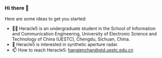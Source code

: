 ### Hi there 👋

Here are some ideas to get you started:

- 👨‍💻 Heracle5 is an undergraduate student in the School of Information and Communication Engineering, University of Electronic Science and Technology of China (UESTC), Chengdu, Sichuan, China. 
- 📕 Heracle5 is interested in synthetic aperture radar.
- 📫 How to reach Heracle5: hangjenchan@std.uestc.edu.cn




